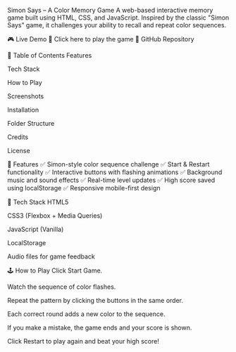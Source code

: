  Simon Says – A Color Memory Game
A web-based interactive memory game built using HTML, CSS, and JavaScript. Inspired by the classic "Simon Says" game, it challenges your ability to recall and repeat color sequences.

🎮 Live Demo
🔗 Click here to play the game
📁 GitHub Repository

📌 Table of Contents
Features

Tech Stack

How to Play

Screenshots

Installation

Folder Structure

Credits

License

🌟 Features
✅ Simon-style color sequence challenge
✅ Start & Restart functionality
✅ Interactive buttons with flashing animations
✅ Background music and sound effects
✅ Real-time level updates
✅ High score saved using localStorage
✅ Responsive mobile-first design

🧰 Tech Stack
HTML5

CSS3 (Flexbox + Media Queries)

JavaScript (Vanilla)

LocalStorage

Audio files for game feedback

🕹️ How to Play
Click Start Game.

Watch the sequence of color flashes.

Repeat the pattern by clicking the buttons in the same order.

Each correct round adds a new color to the sequence.

If you make a mistake, the game ends and your score is shown.

Click Restart to play again and beat your high score!

